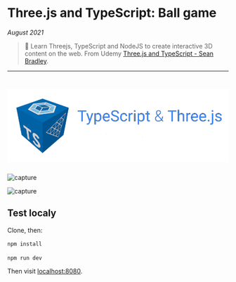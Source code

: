 # Three.js and TypeScript: Ball game

_August 2021_

> 🔨 Learn Threejs, TypeScript and NodeJS to create interactive 3D content on the web. From Udemy [Three.js and TypeScript - Sean Bradley](https://www.udemy.com/course/threejs-tutorials/).

---

<h1 align="center">
    <img src="_readme-img/logos.png">
</h1>

![capture](capture-ball-game-1.jpg)

![capture](capture-ball-game-2.jpg)

## Test localy

Clone, then:

```batch
npm install

npm run dev
```

Then visit [localhost:8080](localhost:8080).
